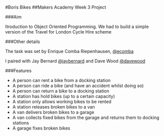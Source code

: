 #Boris Bikes
##Makers Academy Week 3 Project


###Aim

Itroduction to Object Oriented Programming. 
We had to build a simple version of the Travel for London Cycle Hire scheme

###Other details

The task was set by Enrique Comba Riepenhausen, [@ecomba](http://www.github.com/ecomba)

I paired with Jay Bernard [@jaybernard](http://github.com/N0Hands) and Dave Wood [@davewood](http://www.github.com/davwood)

###Features

* A person can rent a bike from a docking station
* A person can ride a bike (and have an accident whilst doing so)
* A person can return a bike to a docking station
* A station has hold bikes (up to a certain capacity)
* A station only allows working bikes to be rented
* A station releases broken bikes to a van
* A van delivers broken bikes to a garage
* A van collects fixed bikes from the garage and returns them to docking stations
* A garage fixes broken bikes
